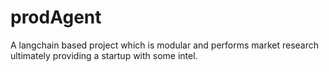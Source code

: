 # prodAgent
A langchain based project which is modular and performs market research ultimately providing a startup with some intel.
